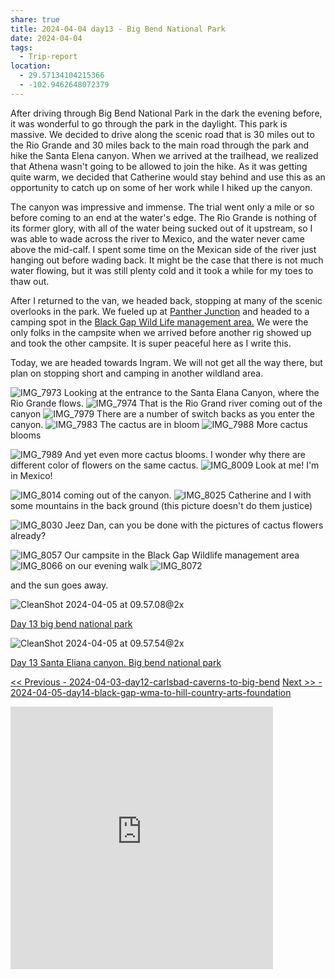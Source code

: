 ```yaml
---
share: true
title: 2024-04-04 day13 - Big Bend National Park
date: 2024-04-04
tags:
  - Trip-report
location:
  - 29.57134104215366
  - -102.9462648072379
---
```



After driving through Big Bend National Park in the dark the evening before, it was wonderful to go through the park in the daylight.  This park is massive.   We decided to drive along the scenic road that is 30 miles out to the Rio Grande and 30 miles back to the main road through the park and hike the Santa Elena canyon.   When we arrived at the trailhead, we realized that Athena wasn't going to be allowed to join the hike. As it was getting quite warm, we decided that Catherine would stay behind and use this as an opportunity to catch up on some of her work while I hiked up the canyon. 

The canyon was impressive and immense.  The trial went only a mile or so before coming to an end at the water's edge.  The Rio Grande is nothing of its former glory, with all of the water being sucked out of it upstream, so I was able to wade across the river to Mexico, and the water never came above the mid-calf.    I spent some time on the Mexican side of the river just hanging out before wading back.  It might be the case that there is not much water flowing, but it was still plenty cold and it took a while for my toes to thaw out.

After I returned to the van, we headed back, stopping at many of the scenic overlooks in the park.   We fueled up at [Panther Junction](https://www.nps.gov/bibe/planyourvisit/big-bend-visitor-centers.htm) and headed to a camping spot in the [Black Gap Wild Life management area.](https://tpwd.texas.gov/huntwild/hunt/wma/find_a_wma/list/?id=2)   We were the only folks in the campsite when we arrived before another rig showed up and took the other campsite.  It is super peaceful here as I write this.

Today, we are headed towards Ingram.  We will not get all the way there, but plan on stopping short and camping in another wildland area.

![IMG_7973](../attachments/IMG_7973.jpeg)
Looking at the entrance to the Santa Elana Canyon, where the Rio Grande flows.
![IMG_7974](../attachments/IMG_7974.jpeg)
That is the Rio Grand river coming out of the canyon
![IMG_7979](../attachments/IMG_7979.jpeg)
There are a number of switch backs as you enter the canyon.
![IMG_7983](../attachments/IMG_7983.jpeg)
The cactus are in bloom
![IMG_7988](../attachments/IMG_7988.jpeg)
More cactus blooms

![IMG_7989](../attachments/IMG_7989.jpeg)
And yet even more cactus blooms.   I wonder why there are different color of flowers on the same cactus.
![IMG_8009](../attachments/IMG_8009.jpeg)
Look at me!  I'm in Mexico!

![IMG_8014](../attachments/IMG_8014.jpeg)
coming out of the canyon.
![IMG_8025](../attachments/IMG_8025.jpeg)
Catherine and I with some mountains in the back ground (this picture doesn't do them justice)

![IMG_8030](../attachments/IMG_8030.jpeg)
Jeez Dan, can you be done with the pictures of cactus flowers already?

![IMG_8057](../attachments/IMG_8057.jpeg)
Our campsite in the Black Gap Wildlife management area
![IMG_8066](../attachments/IMG_8066.jpeg)
on our evening walk
![IMG_8072](../attachments/IMG_8072.jpeg)

and the sun goes away.


![CleanShot 2024-04-05 at 09.57.08@2x](../attachments/CleanShot%202024-04-05%20at%2009.57.08@2x.png)

[Day 13 big bend national park](https://www.gaiagps.com/public/qNxtByHp6zeslWctBA09yjyZ/)


![CleanShot 2024-04-05 at 09.57.54@2x](../attachments/CleanShot%202024-04-05%20at%2009.57.54@2x.png)

[Day 13 Santa Eliana canyon. Big bend national park](https://www.gaiagps.com/public/mraNYu74XiHEoQfbj5hxfFuh/)

[<< Previous - 2024-04-03-day12-carlsbad-caverns-to-big-bend](./2024-04-03-day12-carlsbad-caverns-to-big-bend.md)
[Next >> - 2024-04-05-day14-black-gap-wma-to-hill-country-arts-foundation](./2024-04-05-day14-black-gap-wma-to-hill-country-arts-foundation.md)

<iframe src="https://www.gaiagps.com/public/qNxtByHp6zeslWctBA09yjyZ/?embed=True" style="border:none; overflow-y: hidden; background-color:white; min-width: 320px; max-width:420px; width:100%; height: 420px;" seamless />

<iframe src="https://www.gaiagps.com/public/mraNYu74XiHEoQfbj5hxfFuh/?embed=True" style="border:none; overflow-y: hidden; background-color:white; min-width: 320px; max-width:420px; width:100%; height: 420px;" seamless />

